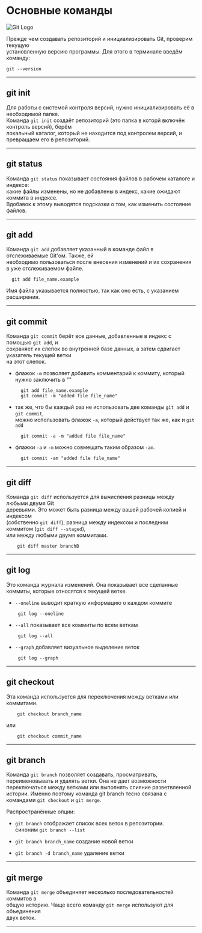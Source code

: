  # Основные команды 
 
 ![Git Logo](Git_Logo.png)
 
 Прежде чем создавать репозиторий и инициализировать Git, проверим текущую  
 установленную версию программы. Для этого в терминале введём команду:

    git --version

 * * * * * * * * * * * * * 

 ## git init
 Для работы с системой контроля версий, нужно инициализировать её в необходимой папке.  
 Команда ```git init``` создаёт репозиторий (это папка в которй включён контроль версий), берём  
 локальный каталог, который не находится под контролем версий, и превращаем его в репозиторий.

 * * * * * * * * * * * * *

 ## git status

 Команда ```git status``` показывает состояния файлов в рабочем каталоге и индексе:  
 какие файлы изменены, но не добавлены в индекс, какие ожидают коммита в индексе.  
 Вдобавок к этому выводятся подсказки о том, как изменить состояние файлов.

 * * * * * * * * * * * * * 

 ## git add 

 Команда ```git add``` добавляет указанный в команде файл в отслеживаемые Git'ом. Также, ей  
 необходимо пользоваться после внесения изменений и их сохранения в уже отслеживаемом файле.

      git add file_name.example

 Имя файла указывается полностью, так как оно есть, с указанием расширения.

 * * * * * * * * * * * * *

 ## git commit

 Команда ```git commit``` берёт все данные, добавленные в индекс с помощью ```git add```, и  
 сохраняет их слепок во внутренней базе данных, а затем сдвигает указатель текущей ветки  
 на этот  слепок.
 * флажок ```-m``` позволяет добавить комментарий к коммиту, который нужно заключить в ""

         git add file_name.example
         git commit -m "added file file_name"

 * так же, что бы каждый раз не использовать две команды ```git add``` и ```git commit```,  
 можно использовать флажок ```-a```, который действует так же, как и ```git add```

         git commit -a -m "added file file_name"

 * флажки ```-a``` и ```-m``` можно совмещать таким образом ```-am```.

         git commit -am "added file file_name"

 * * * * * * * * * * * * *

 ## git diff

 Команда ```git diff``` используется для вычисления разницы между любыми двумя Git  
 деревьями. Это может быть разница между вашей рабочей копией и индексом  
 (собственно ```git diff```), разница между индексом и последним коммитом (```git diff --staged```),  
 или между любыми двумя коммитами. 
 
        git diff master branchB 

 * * * * * * * * * * * * *  

 ## git log

 Это команда журнала изменений. Она показывает все сделанные коммиты, которые относятся к текущей ветке.

 * ```--oneline``` выводит краткую информацию о каждом коммите

        git log --oneline

 * ```--all``` показывает все коммиты по всем веткам

        git log --all

 * ```--graph``` добавляет визуальное выделение веток

        git log --graph 

 * * * * * * * * * * * * * 

 ## git checkout

 Эта команда используется для переключения между ветками или коммитами.

        git checkout branch_name
 или 

        git checkout commit_name 

 * * * * * * * * * * * * * 

 ## git branch

 Команда ```git branch``` позволяет создавать, просматривать, переименовывать и удалять ветки. Она не дает возможности переключаться между ветками или выполнять слияние разветвленной истории. Именно поэтому команда git branch тесно связана с командами ```git checkout``` и ```git merge```.

 Распространённые опции:

 * ```git branch``` отображает список всех веток в репозитории.  
 синоним ```git branch --list```

 * ```git branch branch_name``` создание новой ветки

 * ```git branch -d branch_name``` удаление ветки

 * * * * * * * * * * * * * 

 ## git merge

 Команда ```git merge``` объединяет несколько последовательностей коммитов в  
 общую историю. Чаще всего команду ```git merge``` используют для объединения  
 двух веток.
 
 * * * * * * * * * * * * *